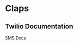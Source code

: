 # Claps

## Twilio Documentation

[SMS Docs](https://www.twilio.com/blog/2016/04/send-text-in-javascript-node-in-30-seconds.html)
